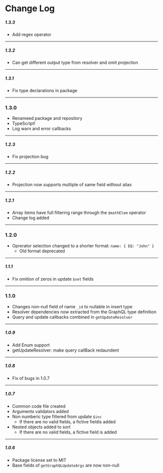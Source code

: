 # Change Log
##### 1.3.3
- Add regex operator
---
##### 1.3.2
- Can get different output type from resolver and omit projection
---
##### 1.3.1
- Fix type declarations in package
---
### 1.3.0
- Renameed package and repository
- TypeScript!
- Log warn and error callbacks
---
##### 1.2.3
- Fix projection bug
---
##### 1.2.2
- Projection now supports multiple of same field without alias
---
##### 1.2.1
- Array items have full filtering range through the `$mathElem` operator
- Change log added
---
### 1.2.0
- Oprerator selection changed to a shorter format: `name: { EQ: "John" }`
  -  Old format deprecated
---
##### 1.1.1
-  Fix omition of zeros in update `$set` fields
---
### 1.1.0
- Changes non-null field of name `_id` to nullable in insert type
- Resolver dependencies now extracted from the GraphQL type definition
- Query and update callbacks combined in `getUpdateResolver`
---
##### 1.0.9
- Add Enum support
- getUpdateResolver: make query callBack redaundent
---
##### 1.0.8
- Fix of bugs in 1.0.7
---
##### 1.0.7
- Common code file created
- Arguments validators added
- Non numberic type filtered from update `$inc`
  - If there are no valid fields, a fictive fieldis added
- Nested objects added to sort
  - If there are no valid fields, a fictive field is added
---
##### 1.0.6
- Package license set to MIT 
- Base fields of `getGraphQLUpdateArgs` are now non-null